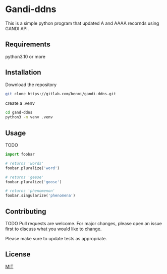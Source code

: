 # Gandi-ddns

This is a simple python program that updated A and AAAA recornds using GANDI API.

## Requirements
python3.10 or more

## Installation

Download the repository

```bash
git clone https://gitlab.com/benmi/gandi-ddns.git
```
create a .venv
```bash
cd gand-ddns
python3 -m venv .venv
```

## Usage
TODO
```python
import foobar

# returns 'words'
foobar.pluralize('word')

# returns 'geese'
foobar.pluralize('goose')

# returns 'phenomenon'
foobar.singularize('phenomena')
```

## Contributing
TODO
Pull requests are welcome. For major changes, please open an issue first
to discuss what you would like to change.

Please make sure to update tests as appropriate.

## License

[MIT](https://choosealicense.com/licenses/mit/)